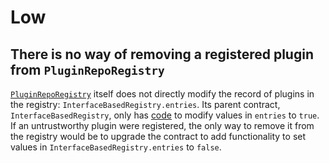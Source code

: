 # Low

## There is no way of removing a registered plugin from `PluginRepoRegistry`
[`PluginRepoRegistry`](https://github.com/code-423n4/2023-03-aragon/blob/main/packages/contracts/src/framework/plugin/repo/PluginRepoRegistry.sol) itself does not directly modify the record of plugins in the registry: `InterfaceBasedRegistry.entries`. Its parent contract, `InterfaceBasedRegistry`, only has [code](https://github.com/code-423n4/2023-03-aragon/blob/4db573870aa4e1f40a3381cdd4ec006222e471fe/packages/contracts/src/framework/utils/InterfaceBasedRegistry.sol#L71) to modify values in  `entries` to `true`. If an untrustworthy plugin were registered, the only way to remove it from the registry would be to upgrade the contract to add functionality to set values in `InterfaceBasedRegistry.entries` to `false`.